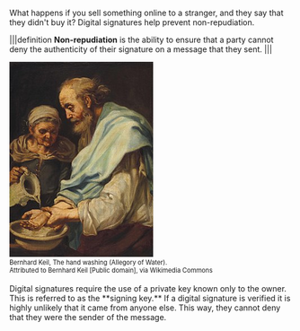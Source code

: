 
<br>
What happens if you sell something online to a stranger, and they say that  they didn't buy it? Digital signatures help prevent non-repudiation.

|||definition
**Non-repudiation** is the ability to ensure that a party cannot deny the authenticity of their signature on a  message that they sent.
|||
<br>
<figure class="snippetimg" style="margin: 0 auto;width:100%">
  <img src=".guides/img/Handwashing.jpg" alt="https://commons.wikimedia.org/wiki/File% A forest of for sale signs in Oughtibridge UK.By Infrogmation of New Orleans [CC BY 2.0], via Wikimedia Commons">
  <figcaption style="font-size: 0.8em; text-align: left;">Bernhard Keil, The hand washing (Allegory of Water). 
  </br>
Attributed to Bernhard Keil [Public domain], via Wikimedia Commons</figcaption>
</figure>
<br>
Digital signatures require the use of a private key known only to the owner. This is referred to as the **signing key.** If a digital signature is verified it is highly unlikely that it came from anyone else. This way, they cannot deny that they were the sender of the message.